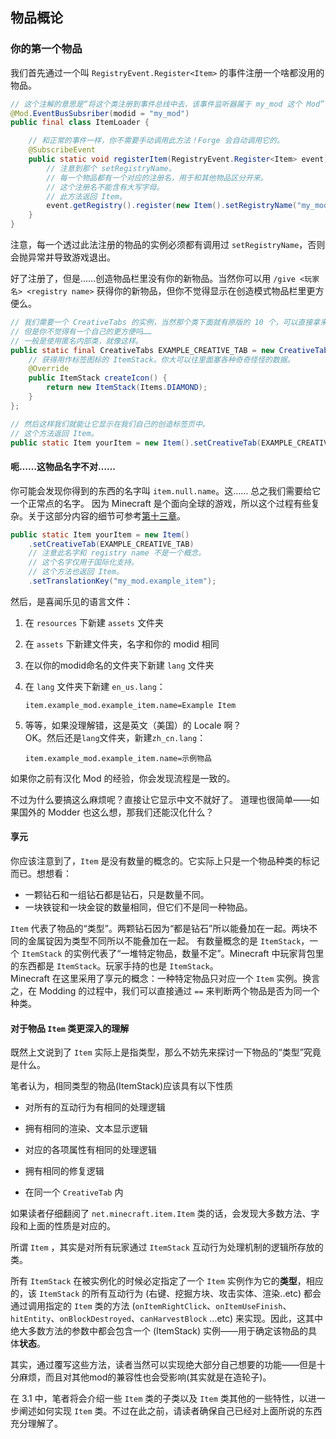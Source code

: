 ## 物品概论

### 你的第一个物品

我们首先通过一个叫 `RegistryEvent.Register<Item>` 的事件注册一个啥都没用的物品。

````java
// 这个注解的意思是“将这个类注册到事件总线中去，该事件监听器属于 my_mod 这个 Mod”
@Mod.EventBusSubsriber(modid = "my_mod")
public final class ItemLoader {

    // 和正常的事件一样，你不需要手动调用此方法！Forge 会自动调用它的。
    @SubscribeEvent
    public static void registerItem(RegistryEvent.Register<Item> event) {
        // 注意到那个 setRegistryName。
        // 每一个物品都有一个对应的注册名，用于和其他物品区分开来。
        // 这个注册名不能含有大写字母。
        // 此方法返回 Item。
        event.getRegistry().register(new Item().setRegistryName("my_mod:example_item"));
    }
}
````

注意，每一个透过此法注册的物品的实例必须都有调用过 `setRegistryName`，否则会抛异常并导致游戏退出。

好了注册了，但是……创造物品栏里没有你的新物品。当然你可以用 `/give <玩家名> <registry name>` 获得你的新物品，但你不觉得显示在创造模式物品栏里更方便么。

````java
// 我们需要一个 CreativeTabs 的实例，当然那个类下面就有原版的 10 个，可以直接拿来用，
// 但是你不觉得有一个自己的更方便吗……
// 一般是使用匿名内部类，就像这样。
public static final CreativeTabs EXAMPLE_CREATIVE_TAB = new CreativeTabs("example_tab") {
    // 获得用作标签图标的 ItemStack。你大可以往里面塞各种奇奇怪怪的数据。
    @Override
    public ItemStack createIcon() {
        return new ItemStack(Items.DIAMOND);
    }
};

// 然后这样我们就能让它显示在我们自己的创造标签页中。
// 这个方法返回 Item。
public static Item yourItem = new Item().setCreativeTab(EXAMPLE_CREATIVE_TAB);
````

#### 呃……这物品名字不对……

你可能会发现你得到的东西的名字叫 `item.null.name`。这…… 总之我们需要给它一个正常点的名字。
因为 Minecraft 是个面向全球的游戏，所以这个过程有些复杂。关于这部分内容的细节可参考[第十三章](../chapter-13/index.md)。

````java
public static Item yourItem = new Item()
    .setCreativeTab(EXAMPLE_CREATIVE_TAB)
    // 注意此名字和 registry name 不是一个概念。
    // 这个名字仅用于国际化支持。
    // 这个方法也返回 Item。
    .setTranslationKey("my_mod.example_item");
````

然后，是喜闻乐见的语言文件：

 1. 在 `resources` 下新建 `assets` 文件夹
 2. 在 `assets` 下新建文件夹，名字和你的 modid 相同
 3. 在以你的modid命名的文件夹下新建 `lang` 文件夹
 4. 在 `lang` 文件夹下新建 `en_us.lang`：

    ````
    item.example_mod.example_item.name=Example Item
    ````

 5. 等等，如果没理解错，这是英文（美国）的 Locale 啊？  
    OK。然后还是`lang`文件夹，新建`zh_cn.lang`：  

    ````
    item.example_mod.example_item.name=示例物品
    ````

如果你之前有汉化 Mod 的经验，你会发现流程是一致的。

不过为什么要搞这么麻烦呢？直接让它显示中文不就好了。
道理也很简单——如果国外的 Modder 也这么想，那我们还能汉化什么？

#### 享元

你应该注意到了，`Item` 是没有数量的概念的。它实际上只是一个物品种类的标记而已。想想看：

* 一颗钻石和一组钻石都是钻石，只是数量不同。
* 一块铁锭和一块金锭的数量相同，但它们不是同一种物品。

`Item` 代表了物品的“类型”。两颗钻石因为“都是钻石”所以能叠加在一起。两块不同的金属锭因为类型不同所以不能叠加在一起。
有数量概念的是 `ItemStack`，一个 `ItemStack` 的实例代表了“一堆特定物品，数量不定”。Minecraft 中玩家背包里的东西都是 `ItemStack`。玩家手持的也是 `ItemStack`。  
Minecraft 在这里采用了享元的概念：一种特定物品只对应一个 `Item` 实例。换言之，在 Modding 的过程中，我们可以直接通过 `==` 来判断两个物品是否为同一个种类。

#### 对于物品 `Item` 类更深入的理解

既然上文说到了 `Item` 实际上是指类型，那么不妨先来探讨一下物品的“类型”究竟是什么。

笔者认为，相同类型的物品(ItemStack)应该具有以下性质

* 对所有的互动行为有相同的处理逻辑

* 拥有相同的渲染、文本显示逻辑

* 对应的各项属性有相同的处理逻辑

* 拥有相同的修复逻辑

* 在同一个 `CreativeTab` 内

如果读者仔细翻阅了 `net.minecraft.item.Item` 类的话，会发现大多数方法、字段和上面的性质是对应的。

所谓 `Item` ，其实是对所有玩家通过 `ItemStack` 互动行为处理机制的逻辑所存放的类。

所有 `ItemStack` 在被实例化的时候必定指定了一个 `Item` 实例作为它的**类型**，相应的，该 `ItemStack` 的所有互动行为 (右键、挖掘方块、攻击实体、渲染..etc) 都会通过调用指定的 `Item` 类的方法 (`onItemRightClick`、`onItemUseFinish`、`hitEntity`、`onBlockDestroyed`、`canHarvestBlock` ...etc) 来实现。因此，这其中绝大多数方法的参数中都会包含一个 (ItemStack) 实例——用于确定该物品的具体**状态**。

其实，通过覆写这些方法，读者当然可以实现绝大部分自己想要的功能——但是十分麻烦，而且对其他mod的兼容性也会受影响(其实就是在造轮子)。

在 3.1 中，笔者将会介绍一些 `Item` 类的子类以及 `Item` 类其他的一些特性，以进一步阐述如何实现 `Item` 类。不过在此之前，请读者确保自己已经对上面所说的东西充分理解了。
